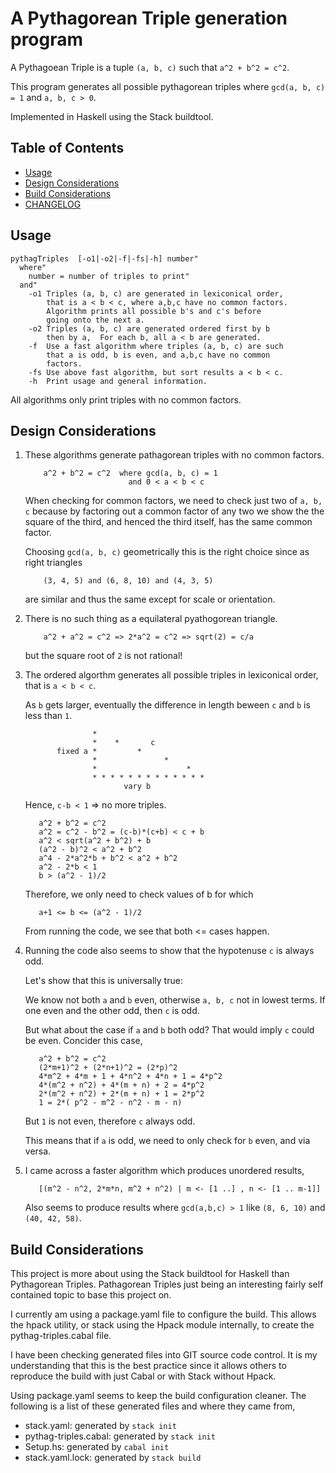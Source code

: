 # A Pythagorean Triple generation program

A Pythagoean Triple is a tuple `(a, b, c)` such that `a^2 + b^2 = c^2`.

This program generates all possible pythagorean triples where
`gcd(a, b, c) = 1` and `a, b, c > 0`.

Implemented in Haskell using the Stack buildtool.

## Table of Contents

* [Usage](#usage)
* [Design Considerations](#design-considerations)
* [Build Considerations](#build-considerations)
* [CHANGELOG](CHANGELOG.md)

## Usage

```
pythagTriples  [-o1|-o2|-f|-fs|-h] number"
  where"
    number = number of triples to print"
  and"
    -o1 Triples (a, b, c) are generated in lexiconical order,
        that is a < b < c, where a,b,c have no common factors.
        Algorithm prints all possible b's and c's before
        going onto the next a.
    -o2 Triples (a, b, c) are generated ordered first by b
        then by a,  For each b, all a < b are generated.
    -f  Use a fast algorithm where triples (a, b, c) are such
        that a is odd, b is even, and a,b,c have no common
        factors.
    -fs Use above fast algorithm, but sort results a < b < c.
    -h  Print usage and general information.
```

All algorithms only print triples with no common factors.

## Design Considerations

1. These algorithms generate pathagorean triples with no common factors.

   ```
       a^2 + b^2 = c^2  where gcd(a, b, c) = 1
                          and 0 < a < b < c
   ```

   When checking for common factors, we need to check just two
   of `a, b, c` because by factoring out a common factor of
   any two we show the the square of the third, and henced the
   third itself, has the same common factor.

   Choosing `gcd(a, b, c)` geometrically this is the right choice
   since as right triangles

   ```
       (3, 4, 5) and (6, 8, 10) and (4, 3, 5)
   ```

   are similar and thus the same except for scale or orientation.

2. There is no such thing as a equilateral pyathogorean triangle.

   ```
       a^2 + a^2 = c^2 => 2*a^2 = c^2 => sqrt(2) = c/a
   ```

   but the square root of `2` is not rational!

3. The ordered algorthm generates all possible triples in lexiconical order,
   that is `a < b < c`.

   As `b` gets larger, eventually the difference in length
   beween `c` and `b` is less than `1`.

   ```
                  *
                  *    *       c
          fixed a *         *
                  *               *
                  *                    *
                  * * * * * * * * * * * * *
                         vary b
   ```

   Hence, `c-b < 1` => no more triples.

   ```
      a^2 + b^2 = c^2
      a^2 = c^2 - b^2 = (c-b)*(c+b) < c + b
      a^2 < sqrt(a^2 + b^2) + b
      (a^2 - b)^2 < a^2 + b^2
      a^4 - 2*a^2*b + b^2 < a^2 + b^2
      a^2 - 2*b < 1
      b > (a^2 - 1)/2
   ```

   Therefore, we only need to check values of b for which

   ```
      a+1 <= b <= (a^2 - 1)/2
   ```

   From running the code, we see that both <= cases happen.

4. Running the code also seems to show that the hypotenuse `c`
   is always odd.

   Let's show that this is universally true:

   We know not both `a` and `b` even, otherwise `a, b, c` not in
   lowest terms.  If one even and the other odd, then `c` is odd.

   But what about the case if `a` and `b` both odd?  That would
   imply `c` could be even.  Concider this case,

   ```
      a^2 + b^2 = c^2
      (2*m+1)^2 + (2*n+1)^2 = (2*p)^2
      4*m^2 + 4*m + 1 + 4*n^2 + 4*n + 1 = 4*p^2
      4*(m^2 + n^2) + 4*(m + n) + 2 = 4*p^2
      2*(m^2 + n^2) + 2*(m + n) + 1 = 2*p^2
      1 = 2*( p^2 - m^2 - n^2 - m - n)
   ```

   But `1` is not even, therefore `c` always odd.

   This means that if `a` is odd, we need to only check for `b` even,
   and via versa.

5. I came across a faster algorithm which produces unordered results,

   ```
      [(m^2 - n^2, 2*m*n, m^2 + n^2) | m <- [1 ..] , n <- [1 .. m-1]]
   ```

   Also seems to produce results where `gcd(a,b,c) > 1`
   like `(8, 6, 10)` and `(40, 42, 58)`.

## Build Considerations

This project is more about using the Stack buildtool for Haskell
than Pythagorean Triples.  Pathagorean Triples just being an
interesting fairly self contained topic to base this project on.

I currently am using a package.yaml file to configure the build.
This allows the hpack utility, or stack using the Hpack module
internally, to create the pythag-triples.cabal file.

I have been checking generated files into GIT source code control.
It is my understanding that this is the best practice since it
allows others to reproduce the build with just Cabal or with
Stack without Hpack.

Using package.yaml seems to keep the build configuration cleaner.
The following is a list of these generated files and where they
came from,

* stack.yaml: generated by `stack init`
* pythag-triples.cabal: generated by `stack init`
* Setup.hs: generated by `cabal init`
* stack.yaml.lock: generated by `stack build`
